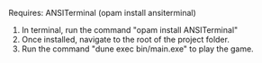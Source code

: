 Requires: ANSITerminal (opam install ansiterminal)

1. In terminal, run the command "opam install ANSITerminal"
2. Once installed, navigate to the root of the project folder.
3. Run the command "dune exec bin/main.exe" to play the game.
